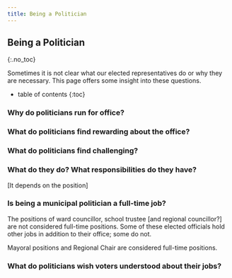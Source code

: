 ```yaml
---
title: Being a Politician 
---
```


Being a Politician 
----------------------
{:.no_toc}

Sometimes it is not clear what our elected representatives do or why
they are necessary. This page offers some insight into these
questions. 


* table of contents
{:toc}

### Why do politicians run for office?


### What do politicians find rewarding about the office?


### What do politicians find challenging?


### What do they do? What responsibilities do they have?

[It depends on the position]

### Is being a municipal politician a full-time job?

The positions of ward councillor, school trustee [and regional
councillor?] are not considered full-time positions. Some of these
elected officials hold other jobs in addition to their office; some do
not. 

Mayoral positions and Regional Chair are considered full-time
positions. 



### What do politicians wish voters understood about their jobs?
